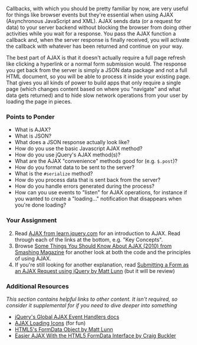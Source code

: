 Callbacks, with which you should be pretty familiar by now, are very useful for things like browser events but they're essential when using AJAX (Asynchronous JavaScript and XML).  AJAX sends data (or a request for data) to your server backend without blocking the browser from doing other activities while you wait for a response.  You pass the AJAX function a callback and, when the server response is finally received, you will activate the callback with whatever has been returned and continue on your way.  

The best part of AJAX is that it doesn't actually require a full page refresh like clicking a hyperlink or a normal form submission would.  The response you get back from the server is simply a JSON data package and not a full HTML document, so you will be able to process it inside your existing page.  That gives you all kinds of power to build apps that only require a single page (which changes content based on where you "navigate" and what data gets returned) and to hide slow network operations from your user by loading the page in pieces.

### Points to Ponder

* What is AJAX?
* What is JSON?
* What does a JSON response actually look like?
* How do you use the basic Javascript AJAX method?
* How do you use jQuery's AJAX method(s)?
* What are the AJAX "convenience" methods good for (e.g. `$.post`)?
* How do you format data to be sent to the server?
* What is the `#serialize` method?
* How do you process data that is sent back from the server?
* How do you handle errors generated during the process?
* How can you use events to "listen" for AJAX operations, for instance if you wanted to create a "loading..." notification that disappears when you're done loading?

### Your Assignment

2. Read [AJAX from learn.jquery.com](http://learn.jquery.com/ajax) for an introduction to AJAX.  Read through each of the links at the bottom, e.g. "Key Concepts".
1. Browse [Some Things You Should Know About AJAX (2010) from Smashing Magazine](http://coding.smashingmagazine.com/2010/02/10/some-things-you-should-know-about-ajax/) for another look at both the code and the principles of using AJAX.
3. If you're still looking for another explanation, read [Submitting a Form as an AJAX Request using jQuery by Matt Lunn](http://www.mattlunn.me.uk/blog/2012/10/submitting-a-form-as-an-ajax-request-using-jquery/) (but it will be review)

### Additional Resources

*This section contains helpful links to other content. It isn't required, so consider it supplemental for if you need to dive deeper into something*

* [jQuery's Global AJAX Event Handlers docs](http://api.jquery.com/category/ajax/global-ajax-event-handlers/)
* [AJAX Loading Icons](http://www.ajaxload.info/) (for fun)
* [HTML5's FormData Object by Matt Lunn](http://www.mattlunn.me.uk/blog/2012/05/sending-formdata-with-jquery-ajax/)
* [Easier AJAX With the HTML5 FormData Interface by Craig Buckler](http://www.sitepoint.com/easier-ajax-html5-formdata-interface/)
